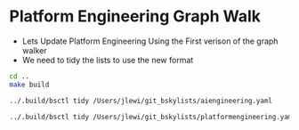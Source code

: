 # Platform Engineering Graph Walk

* Lets Update Platform Engineering Using the First verison of the graph walker
* We need to tidy the lists to use the new format

```sh
cd ..
make build
```

```sh
../.build/bsctl tidy /Users/jlewi/git_bskylists/aiengineering.yaml
```

```bash {"id":"01JC9V08MWAKR148RG5MA2R2HH"}
../.build/bsctl tidy /Users/jlewi/git_bskylists/platformengineering.yaml
```

```bash

```

```bash

```

```bash

```